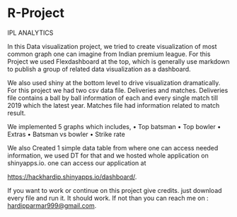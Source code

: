 # R-Project

IPL ANALYTICS

In this Data visualization project, we tried to create visualization of most common graph one can imagine from Indian premium league. For this Project we used Flexdashboard at the top, which is generally use markdown to publish a group of related data visualization as a dashboard.

We also used shiny at the bottom level to drive visualization dramatically. For this project we had two csv data file. Deliveries and matches. Deliveries file contains a ball by ball information of each and every single match till 2019 which the latest year. Matches file had information related to match result. 

We implemented 5 graphs which includes,
•	Top batsman
•	Top bowler
•	Extras
•	Batsman vs bowler
•	Strike rate

We also Created 1 simple data table from where one can access needed information, we used DT for that and we hosted whole application on shinyapps.io.  one can access our application at 

https://hackhardip.shinyapps.io/dashboard/.



If you want to work or continue on this project give credits. just download every file and run it. It should work. If not than you can reach me on : hardipparmar999@gmail.com. 
